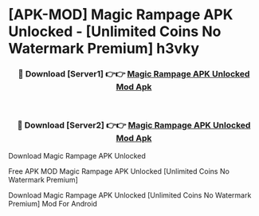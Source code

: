 # [APK-MOD] Magic Rampage APK Unlocked - [Unlimited Coins No Watermark Premium] h3vky



<div align="center">
<h3>🔴 Download [Server1] 👉👉 <a href="https://momento.my/?title=Magic_Rampage_APK_Unlocked">Magic Rampage APK Unlocked Mod Apk</a></h3><br>

<h3>🔴 Download [Server2] 👉👉 <a href="https://momento.my/?title=Magic_Rampage_APK_Unlocked">Magic Rampage APK Unlocked Mod Apk</a></h3>
</div>



Download Magic Rampage APK Unlocked 

Free APK MOD Magic Rampage APK Unlocked [Unlimited Coins No Watermark Premium]

Download Magic Rampage APK Unlocked [Unlimited Coins No Watermark Premium] Mod For Android
